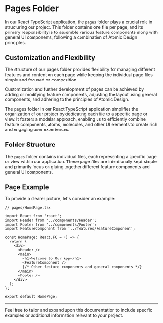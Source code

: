 # Pages Folder

In our React TypeScript application, the `pages` folder plays a crucial role in structuring our project. This folder contains one file per page, and its primary responsibility is to assemble various feature components along with general UI components, following a combination of Atomic Design principles.

## Customization and Flexibility
The structure of our pages folder provides flexibility for managing different features and content on each page while keeping the individual page files simple and focused on composition.

Customization and further development of pages can be achieved by adding or modifying feature components, adjusting the layout using general components, and adhering to the principles of Atomic Design.

The pages folder in our React TypeScript application simplifies the organization of our project by dedicating each file to a specific page or view. It fosters a modular approach, enabling us to efficiently combine feature components, atoms, molecules, and other UI elements to create rich and engaging user experiences.

## Folder Structure

The `pages` folder contains individual files, each representing a specific page or view within our application. These page files are intentionally kept simple and primarily focus on gluing together different feature components and general UI components.

## Page Example

To provide a clearer picture, let's consider an example:

```tsx
// pages/HomePage.tsx

import React from 'react';
import Header from '../components/Header';
import Footer from '../components/Footer';
import FeatureComponent from '../features/FeatureComponent';

const HomePage: React.FC = () => {
  return (
    <div>
      <Header />
      <main>
        <h1>Welcome to Our App</h1>
        <FeatureComponent />
        {/* Other feature components and general components */}
      </main>
      <Footer />
    </div>
  );
};

export default HomePage;
```

---
Feel free to tailor and expand upon this documentation to include specific examples or additional information relevant to your project.